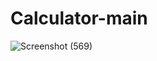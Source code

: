 # Calculator-main


![Screenshot (569)](https://user-images.githubusercontent.com/97075043/210126672-c57beef1-6837-411b-8d7a-a74286c87a66.png)
